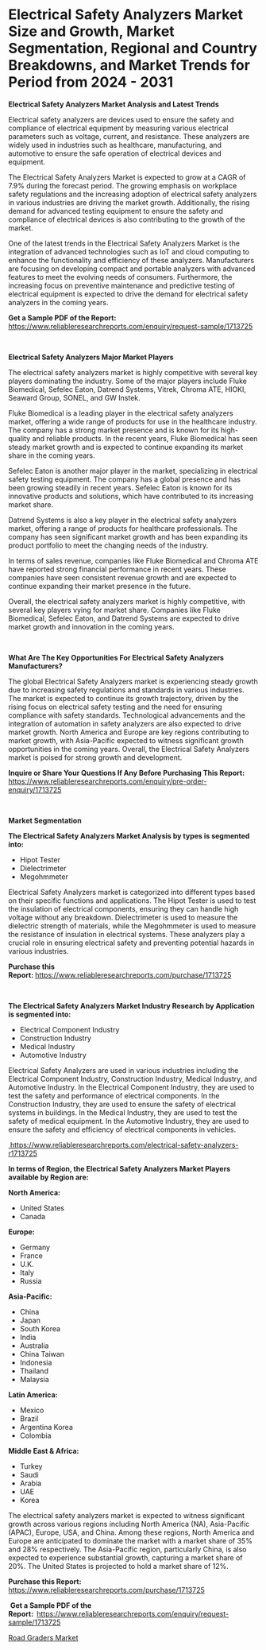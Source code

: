 <p><h1>Electrical Safety Analyzers Market Size and Growth, Market Segmentation, Regional and Country Breakdowns, and Market Trends for Period from 2024 -  2031</h1></p><p><strong>Electrical Safety Analyzers Market Analysis and Latest Trends</strong></p>
<p><p>Electrical safety analyzers are devices used to ensure the safety and compliance of electrical equipment by measuring various electrical parameters such as voltage, current, and resistance. These analyzers are widely used in industries such as healthcare, manufacturing, and automotive to ensure the safe operation of electrical devices and equipment.</p><p>The Electrical Safety Analyzers Market is expected to grow at a CAGR of 7.9% during the forecast period. The growing emphasis on workplace safety regulations and the increasing adoption of electrical safety analyzers in various industries are driving the market growth. Additionally, the rising demand for advanced testing equipment to ensure the safety and compliance of electrical devices is also contributing to the growth of the market.</p><p>One of the latest trends in the Electrical Safety Analyzers Market is the integration of advanced technologies such as IoT and cloud computing to enhance the functionality and efficiency of these analyzers. Manufacturers are focusing on developing compact and portable analyzers with advanced features to meet the evolving needs of consumers. Furthermore, the increasing focus on preventive maintenance and predictive testing of electrical equipment is expected to drive the demand for electrical safety analyzers in the coming years.</p></p>
<p><strong>Get a Sample PDF of the Report:&nbsp;</strong> <a href="https://www.reliableresearchreports.com/enquiry/request-sample/1713725">https://www.reliableresearchreports.com/enquiry/request-sample/1713725</a></p>
<p>&nbsp;</p>
<p><strong>Electrical Safety Analyzers Major Market Players</strong></p>
<p><p>The electrical safety analyzers market is highly competitive with several key players dominating the industry. Some of the major players include Fluke Biomedical, Sefelec Eaton, Datrend Systems, Vitrek, Chroma ATE, HIOKI, Seaward Group, SONEL, and GW Instek.</p><p>Fluke Biomedical is a leading player in the electrical safety analyzers market, offering a wide range of products for use in the healthcare industry. The company has a strong market presence and is known for its high-quality and reliable products. In the recent years, Fluke Biomedical has seen steady market growth and is expected to continue expanding its market share in the coming years.</p><p>Sefelec Eaton is another major player in the market, specializing in electrical safety testing equipment. The company has a global presence and has been growing steadily in recent years. Sefelec Eaton is known for its innovative products and solutions, which have contributed to its increasing market share.</p><p>Datrend Systems is also a key player in the electrical safety analyzers market, offering a range of products for healthcare professionals. The company has seen significant market growth and has been expanding its product portfolio to meet the changing needs of the industry.</p><p>In terms of sales revenue, companies like Fluke Biomedical and Chroma ATE have reported strong financial performance in recent years. These companies have seen consistent revenue growth and are expected to continue expanding their market presence in the future.</p><p>Overall, the electrical safety analyzers market is highly competitive, with several key players vying for market share. Companies like Fluke Biomedical, Sefelec Eaton, and Datrend Systems are expected to drive market growth and innovation in the coming years.</p></p>
<p>&nbsp;</p>
<p><strong>What Are The Key Opportunities For Electrical Safety Analyzers Manufacturers?</strong></p>
<p><p>The global Electrical Safety Analyzers market is experiencing steady growth due to increasing safety regulations and standards in various industries. The market is expected to continue its growth trajectory, driven by the rising focus on electrical safety testing and the need for ensuring compliance with safety standards. Technological advancements and the integration of automation in safety analyzers are also expected to drive market growth. North America and Europe are key regions contributing to market growth, with Asia-Pacific expected to witness significant growth opportunities in the coming years. Overall, the Electrical Safety Analyzers market is poised for strong growth and development.</p></p>
<p><strong>Inquire or Share Your Questions If Any Before Purchasing This Report:</strong> <a href="https://www.reliableresearchreports.com/enquiry/pre-order-enquiry/1713725">https://www.reliableresearchreports.com/enquiry/pre-order-enquiry/1713725</a></p>
<p>&nbsp;</p>
<p><strong>Market Segmentation</strong></p>
<p><strong>The Electrical Safety Analyzers Market Analysis by types is segmented into:</strong></p>
<p><ul><li>Hipot Tester</li><li>Dielectrimeter</li><li>Megohmmeter</li></ul></p>
<p><p>Electrical Safety Analyzers market is categorized into different types based on their specific functions and applications. The Hipot Tester is used to test the insulation of electrical components, ensuring they can handle high voltage without any breakdown. Dielectrimeter is used to measure the dielectric strength of materials, while the Megohmmeter is used to measure the resistance of insulation in electrical systems. These analyzers play a crucial role in ensuring electrical safety and preventing potential hazards in various industries.</p></p>
<p><strong>Purchase this Report:&nbsp;</strong><a href="https://www.reliableresearchreports.com/purchase/1713725">https://www.reliableresearchreports.com/purchase/1713725</a></p>
<p>&nbsp;</p>
<p><strong>The Electrical Safety Analyzers Market Industry Research by Application is segmented into:</strong></p>
<p><ul><li>Electrical Component Industry</li><li>Construction Industry</li><li>Medical Industry</li><li>Automotive Industry</li></ul></p>
<p><p>Electrical Safety Analyzers are used in various industries including the Electrical Component Industry, Construction Industry, Medical Industry, and Automotive Industry. In the Electrical Component Industry, they are used to test the safety and performance of electrical components. In the Construction Industry, they are used to ensure the safety of electrical systems in buildings. In the Medical Industry, they are used to test the safety of medical equipment. In the Automotive Industry, they are used to ensure the safety and efficiency of electrical components in vehicles.</p></p>
<p><a href="https://www.reliableresearchreports.com/electrical-safety-analyzers-r1713725">&nbsp;https://www.reliableresearchreports.com/electrical-safety-analyzers-r1713725</a></p>
<p><strong>In terms of Region, the Electrical Safety Analyzers Market Players available by Region are:</strong></p>
<p>
    <p> <strong> North America: </strong>
        <ul>
            <li>United States</li>
            <li>Canada</li>
        </ul>
        </p> 
    <p> <strong> Europe: </strong>
        <ul>
            <li>Germany</li>
            <li>France</li>
            <li>U.K.</li>
            <li>Italy</li>
            <li>Russia</li>
        </ul>
        </p> 
    <p> <strong> Asia-Pacific: </strong>
        <ul>
            <li>China</li>
            <li>Japan</li>
            <li>South Korea</li>
            <li>India</li>
            <li>Australia</li>
            <li>China Taiwan</li>
            <li>Indonesia</li>
            <li>Thailand</li>
            <li>Malaysia</li>
        </ul>
        </p> 
    <p> <strong> Latin America: </strong>
        <ul>
            <li>Mexico</li>
            <li>Brazil</li>
            <li>Argentina Korea</li>
            <li>Colombia</li>
        </ul>
        </p> 
    <p> <strong> Middle East & Africa: </strong>
        <ul>
            <li>Turkey</li>
            <li>Saudi</li>
            <li>Arabia</li>
            <li>UAE</li>
            <li>Korea</li>
        </ul>
    </p>
    </p>
<p><p>The electrical safety analyzers market is expected to witness significant growth across various regions including North America (NA), Asia-Pacific (APAC), Europe, USA, and China. Among these regions, North America and Europe are anticipated to dominate the market with a market share of 35% and 28% respectively. The Asia-Pacific region, particularly China, is also expected to experience substantial growth, capturing a market share of 20%. The United States is projected to hold a market share of 12%.</p></p>
<p><strong>Purchase this Report: </strong><a href="https://www.reliableresearchreports.com/purchase/1713725">https://www.reliableresearchreports.com/purchase/1713725</a></p>
<p>&nbsp;<strong>Get a Sample PDF of the Report:&nbsp;&nbsp;</strong><a href="https://www.reliableresearchreports.com/enquiry/request-sample/1713725">https://www.reliableresearchreports.com/enquiry/request-sample/1713725</a></p>
<p><strong></strong></p>
<p><p><a href="https://github.com/syaifulanwaramsyori/Market-Research-Report-List-1/blob/main/road-graders-market.md">Road Graders Market</a></p></p>